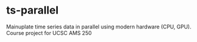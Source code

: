 # ts-parallel

Mainuplate time series data in parallel using modern hardware (CPU, GPU). Course project for UCSC AMS 250
